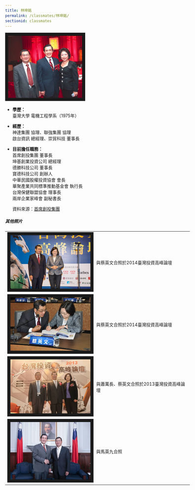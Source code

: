 ```yaml
---
title: 林坤銘
permalink: /classmates/林坤銘/
sectionid: classmates
---
```


<img src="/img/林坤銘3.jpg"
     alt="林坤銘夫婦與馬前總統合照"
     width="240" border="10" />

- **學歷：**  
   臺灣大學 電機工程學系（1975年）  
- **經歷：**  
   神達集團 協理、聯強集團 協理  
   啟台資訊 總經理、崇貿科技 董事長  
- **目前擔任職務：**  
   首席創投集團 董事長  
   坤基創業投資公司 總經理  
   德勝科技公司 董事長  
   寶德科技公司 創辦人  
   中華民國股權投資協會 會長  
   華聚產業共同標準推動基金會 執行長  
   台灣保健聯盟協會 理事長  
   兩岸企業家峰會 副秘書長  

   資料來源：[首席創投集團](http://www.premiervc.com.tw/cnetwork.htm)

##### 其他照片

<table style="width: 600px">
  <tr>
   <td>
   <img src="/img/林坤銘1.jpg"
        alt="Photo of 林坤銘1"
        width="260" border="10" />
   </td>
   <td class="photo-text">
     與蔡英文合照於2014臺灣投資高峰論壇
   </td>
  </tr>
  <tr>
   <td>
   <img src="/img/林坤銘5.jpg"
        alt="Photo of 林坤銘5"
        width="260" border="10" />
   </td>
   <td class="photo-text">
     與蔡英文合照於2014臺灣投資高峰論壇
   </td>
  </tr>
  <tr>
   <td>
   <img src="/img/林坤銘2.jpg"
        alt="Photo of 林坤銘2"
        width="260" border="10" />
   </td>
   <td class="photo-text">
     與蕭萬長、蔡英文合照於2013臺灣投資高峰論壇
   </td>
  </tr>
  <tr>
   <td>
   <img src="/img/林坤銘4.jpg"
        alt="Photo of 林坤銘4"
        width="260" border="10" />
   </td>
   <td class="photo-text">
     與馬英九合照
   </td>
  </tr>
</table>
 
